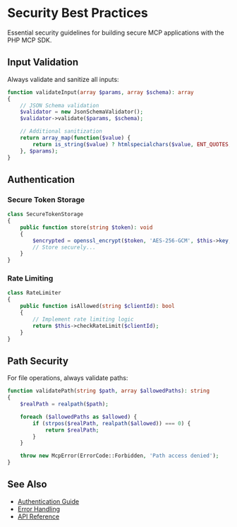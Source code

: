 # Security Best Practices

Essential security guidelines for building secure MCP applications with the PHP MCP SDK.

## Input Validation

Always validate and sanitize all inputs:

```php
function validateInput(array $params, array $schema): array
{
    // JSON Schema validation
    $validator = new JsonSchemaValidator();
    $validator->validate($params, $schema);

    // Additional sanitization
    return array_map(function($value) {
        return is_string($value) ? htmlspecialchars($value, ENT_QUOTES, 'UTF-8') : $value;
    }, $params);
}
```

## Authentication

### Secure Token Storage

```php
class SecureTokenStorage
{
    public function store(string $token): void
    {
        $encrypted = openssl_encrypt($token, 'AES-256-GCM', $this->key, 0, $iv, $tag);
        // Store securely...
    }
}
```

### Rate Limiting

```php
class RateLimiter
{
    public function isAllowed(string $clientId): bool
    {
        // Implement rate limiting logic
        return $this->checkRateLimit($clientId);
    }
}
```

## Path Security

For file operations, always validate paths:

```php
function validatePath(string $path, array $allowedPaths): string
{
    $realPath = realpath($path);

    foreach ($allowedPaths as $allowed) {
        if (strpos($realPath, realpath($allowed)) === 0) {
            return $realPath;
        }
    }

    throw new McpError(ErrorCode::Forbidden, 'Path access denied');
}
```

## See Also

- [Authentication Guide](authentication)
- [Error Handling](error-handling)
- [API Reference](../api/authentication)
